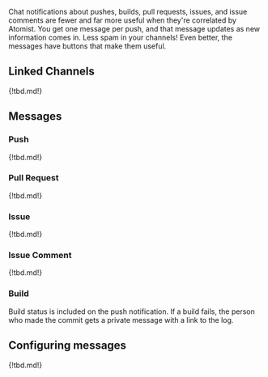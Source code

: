 Chat notifications about pushes, builds, pull requests, issues, and issue comments are
fewer and far more useful when they're correlated by Atomist. You get one message per push, and 
that message updates as new information comes in. Less spam in your channels! Even better, 
the messages have buttons that make them useful.

## Linked Channels

{!tbd.md!}

## Messages

### Push 

{!tbd.md!}

### Pull Request

{!tbd.md!}

### Issue

{!tbd.md!}

### Issue Comment

{!tbd.md!}

### Build

Build status is included on the push notification.
If a build fails, the person who made the commit gets a private message with a link to the log.

## Configuring messages

{!tbd.md!}